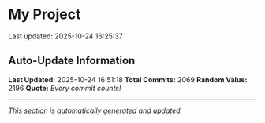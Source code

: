 # My Project


Last updated: 2025-10-24 16:25:37




























































































































































































































































































































































































































































































































































































































































































































































































































































































































































































































































































































































































































































































































































































































































































































































































































































































































































































































































































































































































































































































































































































































































































































































































































































































































































## Auto-Update Information

**Last Updated:** 2025-10-24 16:51:18
**Total Commits:** 2069
**Random Value:** 2196
**Quote:** _Every commit counts!_

---
_This section is automatically generated and updated._